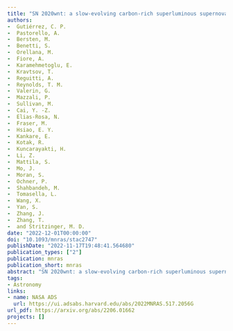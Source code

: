 ```yaml
---
title: "SN 2020wnt: a slow-evolving carbon-rich superluminous supernova with no O II lines and a bumpy light curve"
authors:
-  Gutiérrez, C. P.
-  Pastorello, A.
-  Bersten, M.
-  Benetti, S.
-  Orellana, M.
-  Fiore, A.
-  Karamehmetoglu, E.
-  Kravtsov, T.
-  Reguitti, A.
-  Reynolds, T. M.
-  Valerin, G.
-  Mazzali, P.
-  Sullivan, M.
-  Cai, Y. -Z.
-  Elias-Rosa, N.
-  Fraser, M.
-  Hsiao, E. Y.
-  Kankare, E.
-  Kotak, R.
-  Kuncarayakti, H.
-  Li, Z.
-  Mattila, S.
-  Mo, J.
-  Moran, S.
-  Ochner, P.
-  Shahbandeh, M.
-  Tomasella, L.
-  Wang, X.
-  Yan, S.
-  Zhang, J.
-  Zhang, T.
-  and Stritzinger, M. D.
date: "2022-12-01T00:00:00"
doi: "10.1093/mnras/stac2747"
publishDate: "2022-11-17T19:48:41.564680"
publication_types: ["2"]
publication: mnras
publication_short: mnras
abstract: "SN 2020wnt: a slow-evolving carbon-rich superluminous supernova with no O II lines and a bumpy light curve"
tags:
- Astronomy
links:
- name: NASA ADS
  url: https://ui.adsabs.harvard.edu/abs/2022MNRAS.517.2056G
url_pdf: https://arxiv.org/abs/2206.01662
projects: []
---
```

